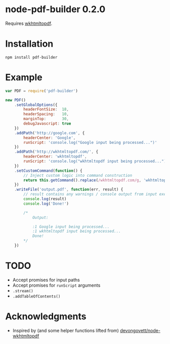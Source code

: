 # node-pdf-builder 0.2.0
Requires [wkhtmltopdf](http://wkhtmltopdf.org).

# Installation
```
npm install pdf-builder
```

# Example
```js
var PDF = require('pdf-builder')

new PDF()
	.setGlobalOptions({
		headerFontSize:  18,
		headerSpacing:   10,
		marginTop:       30,
		debugJavascript: true
	})
	.addPath('http://google.com', {
		headerCenter: 'Google',
		runScript: 'console.log("Google input being processed...")'
	})
	.addPath('http://wkhtmltopdf.com/', {
		headerCenter: 'wkhtmltopdf',
		runScript: 'console.log("wkhtmltopdf input being processed...")'
	})
	.setCustomCommand(function() {
		// Inject custom logic into command construction
		return this.getCommand().replace(/wkhtmltopdf.com/g, 'wkhtmltopdf.org')
	})
	.writeFile('output.pdf', function(err, result) {
		// result contains any warnings / console output from input execution
		console.log(result)
		console.log('Done!')

		/*
			Output:

			:1 Google input being processed...
			:1 wkhtmltopdf input being processed...
			Done!
		*/
	})
```

# TODO
- Accept promises for input paths
- Accept promises for `runScript` arguments
- `.stream()`
- `.addTableOfContents()`

# Acknowledgments
- Inspired by (and some helper functions lifted from) [devongovett/node-wkhtmltopdf](http://github.com/devongovett/node-wkhtmltopdf)
